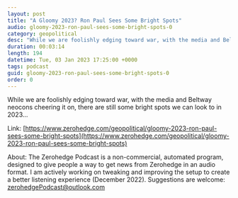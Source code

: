 ```yaml
---
layout: post
title: "A Gloomy 2023? Ron Paul Sees Some Bright Spots"
audio: gloomy-2023-ron-paul-sees-some-bright-spots-0
category: geopolitical
desc: "While we are foolishly edging toward war, with the media and Beltway neocons cheering it on, there are still some bright spots we can look to in 2023..."
duration: 00:03:14
length: 194
datetime: Tue, 03 Jan 2023 17:25:00 +0000
tags: podcast
guid: gloomy-2023-ron-paul-sees-some-bright-spots-0
order: 0
---
```

While we are foolishly edging toward war, with the media and Beltway neocons cheering it on, there are still some bright spots we can look to in 2023...

Link: [https://www.zerohedge.com/geopolitical/gloomy-2023-ron-paul-sees-some-bright-spots](https://www.zerohedge.com/geopolitical/gloomy-2023-ron-paul-sees-some-bright-spots)

About: The Zerohedge Podcast is a non-commercial, automated program, designed to give people a way to get news from Zerohedge in an audio format.  I am actively working on tweaking and improving the setup to create a better listening experience (December 2022).  Suggestions are welcome: [zerohedgePodcast@outlook.com](mailto:zerohedgePodcast@outlook.com)